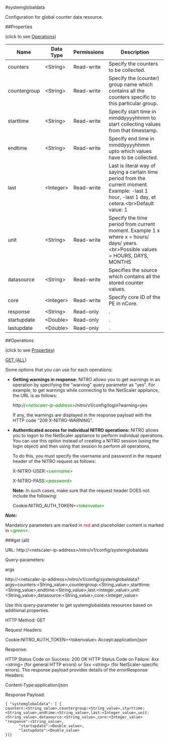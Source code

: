 #systemglobaldata

Configuration for global counter data resource.


##Properties 
<span>(click to see [Operations](#operations))</span>


<table><thead><tr><th>Name</th><th> Data Type</th><th> Permissions</th><th>Description</th></tr></thead><tbody><tr><td>counters</td><td>&lt;String></td><td>Read-write</td><td>Specify the counters to be collected.</td><tr><tr><td>countergroup</td><td>&lt;String></td><td>Read-write</td><td>Specify the (counter) group name which contains all the counters specific to this particular group.</td><tr><tr><td>starttime</td><td>&lt;String></td><td>Read-write</td><td>Specify start time in mmddyyyyhhmm to start collecting values from that timestamp.</td><tr><tr><td>endtime</td><td>&lt;String></td><td>Read-write</td><td>Specify end time in mmddyyyyhhmm upto which values have to be collected.</td><tr><tr><td>last</td><td>&lt;Integer></td><td>Read-write</td><td>Last is literal way of saying a certain time period from the current moment. Example: -last 1 hour, -last 1 day, et cetera.&lt;br>Default value: 1</td><tr><tr><td>unit</td><td>&lt;String></td><td>Read-write</td><td>Specify the time period from current moment. Example 1 x where x = hours/ days/ years.&lt;br>Possible values = HOURS, DAYS, MONTHS</td><tr><tr><td>datasource</td><td>&lt;String></td><td>Read-write</td><td>Specifies the source which contains all the stored counter values.</td><tr><tr><td>core</td><td>&lt;Integer></td><td>Read-write</td><td>Specify core ID of the PE in nCore.</td><tr><tr><td>response</td><td>&lt;String></td><td>Read-only</td><td>.</td><tr><tr><td>startupdate</td><td>&lt;Double></td><td>Read-only</td><td>.</td><tr><tr><td>lastupdate</td><td>&lt;Double></td><td>Read-only</td><td>.</td><tr></tbody></table>
##Operations 
<span>(click to see [Properties](#properties))</span>


[GET (ALL)](#get-(all))


Some options that you can use for each operations:
<ul><li><p><b>Getting warnings in response:</b> NITRO allows you to get warnings in an operation by specifying the "warning" query parameter as "yes". For example, to get warnings while connecting to the NetScaler appliance, the URL is as follows:</p><p>http://<span style="color:green;font-style:italic;">&lt;netscaler-ip-address&gt;</span>/nitro/v1/config/login?warning=yes</p><p>If any, the warnings are displayed in the response payload with the HTTP code "209 X-NITRO-WARNING".</p></li><li><p><b>Authenticated access for individual NITRO operations:</b> NITRO allows you to logon to the NetScaler appliance to perform individual operations. You can use this option instead of creating a NITRO session (using the login object) and then using that session to perform all operations,</p><p>To do this, you must specify the username and password in the request header of the NITRO request as follows:</p><p>X-NITRO-USER:<span style="color:green;font-style:italic;">&lt;username&gt;</span></p><p>X-NITRO-PASS:<span style="color:green;font-style:italic;">&lt;password&gt;</span></p><p><b>Note:</b> In such cases, make sure that the request header DOES not include the following:</p><p>Cookie:NITRO_AUTH_TOKEN=<span style="color:green;font-style:italic;">&lt;tokenvalue&gt;</span></p></li></ul>



***Note:*** 
Mandatory parameters are marked in <span style="color:#FF0000;">red</span> and placeholder content is marked in <span style="color:green;font-style:italic">&lt;green&gt;</span>.

###get (all)



URL: http://&lt;netscaler-ip-address&gt;/nitro/v1/config/systemglobaldata
Query-parameters:
args
http://&lt;netscaler-ip-address&gt;/nitro/v1/config/systemglobaldata?args=counters:&lt;String_value&gt;,countergroup:&lt;String_value&gt;,starttime:&lt;String_value&gt;,endtime:&lt;String_value&gt;,last:&lt;Integer_value&gt;,unit:&lt;String_value&gt;,datasource:&lt;String_value&gt;,core:&lt;Integer_value&gt;
Use this query-parameter to get systemglobaldata resources based on additional properties.



HTTP Method: GET
Request Headers:

Cookie:NITRO_AUTH_TOKEN=&lt;tokenvalue&gt;Accept:application/json

Response:
HTTP Status Code on Success: 200 OKHTTP Status Code on Failure: 4xx &lt;string&gt; (for general HTTP errors) or 5xx &lt;string&gt; (for NetScaler-specific errors). The response payload provides details of the errorResponse Headers:

Content-Type:application/json

Response Payload: ```{ "systemglobaldata": [ {counters:<String_value>,countergroup:<String_value>,starttime:<String_value>,endtime:<String_value>,last:<Integer_value>,unit:<String_value>,datasource:<String_value>,core:<Integer_value>      "response":<String_value>,      "startupdate":<Double_value>,      "lastupdate":<Double_value>}]}```



